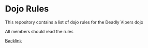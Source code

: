Dojo Rules
==========

This repository contains a list of dojo rules for the Deadly Vipers dojo

All members should read the rules

[Backlink](https://github.com/deadlyvipers)
